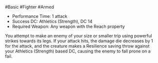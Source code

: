 #Basic #Fighter #Armed
 
- Performance Time: 1 attack
- Success DC: Athletics (Strength), DC 14
- Required Weapon: Any weapon with the Reach property
 
You attempt to make an enemy of your size or smaller trip using powerful strikes towards its legs. If your attack hits, the damage die decreases by 1 for the attack, and the creature makes a Resilience saving throw against your Athletics (Strength) based DC, causing the enemy to fall prone on a fail.